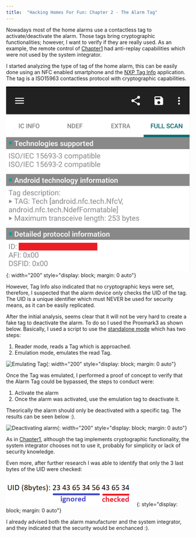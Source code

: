 ```yaml
---
title:  "Hacking Homes For Fun: Chapter 2 - The Alarm Tag"
---
```


Nowadays most of the home alarms use a contactless tag to activate/deactivate the alarm. Those tags bring cryptographic functionalities; however, I want to verify if they are really used. As an example, the remote control of [Chapter1](hacking-homes-for-fun-Chapter1) had anti-replay capabilities which were not used by the system integrator.

I started analyzing the type of tag of the home alarm, this can be easily done using an NFC enabled smartphone and the [NXP Tag Info](https://play.google.com/store/apps/details?id=com.nxp.taginfolite) application. The tag is a ISO15963 contactless protocol with cryptographic capabilities. 

![TagInfo Image](/assets/images/20230106_TagInfo.png){: width="200" style="display: block; margin: 0 auto"}

However, Tag Info also indicated that no cryptographic keys were set, therefore, I suspected that the alarm device only checks the UID of the tag. The UID  is a unique identifier which must NEVER be used for security means, as it can be easily replicated.

After the initial analysis, seems clear that it will not be very hard to create a fake tag to deactivate the alarm. To do so I used the Proxmark3 as shown below. Basically, I used a script to use the [standalone mode](https://github.com/RfidResearchGroup/proxmark3/wiki/Standalone-mode) which has two steps:

1. Reader mode, reads a Tag which is approached.
2. Emulation mode, emulates the read Tag.

![Emulating Tag](/assets/images/20230106_122034.gif){: width="200" style="display: block; margin: 0 auto"}

Once the Tag was emulated, I performed a proof of concept to verify that the Alarm Tag could be bypassed, the steps to conduct were:

1. Activate the alarm
2. Once the alarm was activated, use the emulation tag to deactivate it.

Theorically the alarm should only be deactivated with a specific tag. The results can be seen below :).

![Deactivating alarm](/assets/images/20230106_122254.gif){: width="200" style="display: block; margin: 0 auto"}

As in [Chapter1](hacking-homes-for-fun-Chapter1), although the tag implements cryptographic functionality, the system integrator chooses not to use it, probably for simplicity or lack of security knowledge. 

Even more, after further research I was able to identify that only the 3 last bytes of the UID were checked:

![Emulating Tag](/assets/images/20230106_UID.png){: style="display: block; margin: 0 auto"}

I already advised both the alarm manufacturer and the system integrator, and they indicated that the security would be enchanced :).